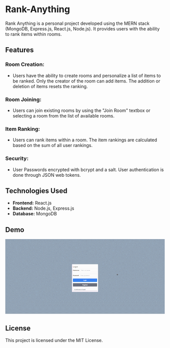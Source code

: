 # Rank-Anything
Rank Anything is a personal project developed using the MERN stack (MongoDB, Express.js, React.js, Node.js). It provides users with the ability to rank items within rooms.

## Features

### Room Creation:
* Users have the ability to create rooms and personalize a list of items to be ranked. Only the creator of the room can add items. The addition or deletion of items resets the ranking.
### Room Joining:
* Users can join existing rooms by using the "Join Room" textbox or selecting a room from the list of available rooms.
### Item Ranking:
*  Users can rank items within a room. The item rankings are calculated based on the sum of all user rankings.
### Security:
* User Passwords encrypted with bcrypt and a salt. User authentication is done through JSON web tokens.
## Technologies Used
* **Frontend:** React.js
* **Backend:** Node.js, Express.js
* **Database:** MongoDB
## Demo
![Rank-Anything demo Video](demo/demo.gif)
## License
This project is licensed under the MIT License.
